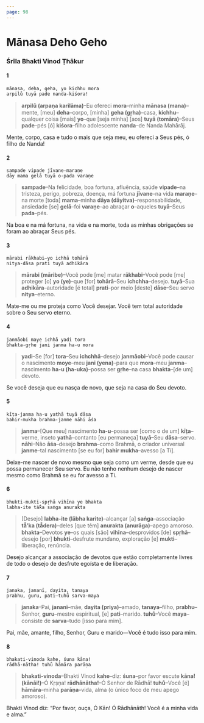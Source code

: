 ```yaml
---
page: 98
---
```


# Mānasa Deho Geho

### Śrīla Bhakti Vinod Ṭhākur

#### 1

    mānasa, deha, geha, yo kichhu mora
    arpilu̐ tuyā pade nanda-kiśora!

> **arpilu̐ (arpaṇa karilāma)**–Eu ofereci **mora**–minha **mānasa (mana)**–mente, [meu] **deha**–corpo, [minha] **geha (gṛha)**–casa, **kichhu**–qualquer coisa [mais] **yo**–que [seja minha] [aos] **tuyā (tomāra)**–Seus **pade**–pés [ó] **kiśora**–filho adolescente **nanda**–de Nanda Mahārāj.

Mente, corpo, casa e tudo o mais que seja meu, eu ofereci a Seus pés, ó filho de Nanda!

#### 2

    sampade vipade jīvane-maraṇe
    dāy mama gelā tuyā o-pada varaṇe

> **sampade**–Na felicidade, boa fortuna, afluência, saúde **vipade**–na tristeza, perigo, pobreza, doença, má fortuna **jīvane**–na vida **maraṇe**–na morte [toda] **mama**–minha **dāya (dāyitva)**–responsabilidade, ansiedade [se] **gelā**–foi **varaṇe**–ao abraçar **o**–aqueles **tuyā**–Seus **pada**–pés.

Na boa e na má fortuna, na vida e na morte, toda as minhas obrigações se foram ao abraçar Seus pés.

#### 3

    mārabi rākhabi—yo ichhā tohārā
    nitya-dāsa prati tuyā adhikāra

> **mārabi (māribe)**–Você pode [me] matar **rākhabi**–Você pode [me] proteger [o] **yo (ye)**–que [for] **tohārā**–Seu **ichchha**–desejo. **tuyā**–Sua **adhikāra**–autoridade [é total] **prati**–por meio [deste] **dāse**–Seu servo **nitya**–eterno.

Mate-me ou me proteja como Você desejar. Você tem total autoridade sobre o Seu servo eterno.

#### 4

    janmāobi maye ichhā yadi tora
    bhakta-gṛhe jani janma ha-u mora

> **yadi**–Se [for] **tora**–Seu **ichchhā**–desejo **janmāobi**–Você pode causar o nascimento **moye**–meu **jani (yena)**–para que **mora**–meu **janma**–nascimento **ha-u (ha-uka)**–possa ser **gṛhe**–na casa **bhakta**–[de um] devoto.

Se você deseja que eu nasça de novo, que seja na casa do Seu devoto.

#### 5

    kīṭa-janma ha-u yathā tuyā dāsa
    bahir-mukha brahma-janme nāhi āśa

> **janma**–[Que meu] nascimento **ha-u**–possa ser [como o de um] **kīṭa**–verme, inseto **yathā**–contanto [eu permaneça] **tuyā**–Seu **dāsa**–servo. **nāhi**–Não **āśa**–desejo **brahma**–como Brahmā, o criador universal **janme**–tal nascimento [se eu for] **bahir mukha**–avesso [a Ti].

Deixe-me nascer de novo mesmo que seja como um verme, desde que eu possa permanecer Seu servo. Eu não tenho nenhum desejo de nascer mesmo como Brahmā se eu for avesso a Ti.

#### 6

    bhukti-mukti-spṛhā vihīna ye bhakta
    labha-ite tā̐ka saṅga anurakta

> [Desejo] **labha-ite (lābha karite)**–alcançar [a] **saṅga**–associação **tā̐’ka (tā̐dera)**–deles [que têm] **anurakta (anurāga)**–apego amoroso. **bhakta**–Devotos **ye**–os quais [são] **vihīna**–desprovidos [de] **spṛhā**–desejo [por] **bhukti**–desfrute mundano, exploração [e] **mukti**–liberação, renúncia.

Desejo alcançar a associação de devotos que estão completamente livres de todo o desejo de desfrute egoísta e de liberação.

#### 7

    janaka, jananī, dayita, tanaya
    prabhu, guru, pati—tuhu̐ sarva-maya

> **janaka**–Pai, **jananī**–mãe, **dayita (priya)**–amado, **tanaya**–filho, **prabhu**–Senhor, **guru**–mestre espiritual, [e] **pati**–marido. **tuhu̐**–Você **maya**–consiste de **sarva**–tudo [isso para mim].

Pai, mãe, amante, filho, Senhor, Guru e marido—Você é tudo isso para mim.

#### 8

    bhakati-vinoda kahe, śuna kāna!
    rādhā-nātha! tuhu̐ hāmāra parāṇa

> **bhakati-vinoda**–Bhakti Vinod **kahe**–diz: **śuna**–por favor escute **kāna!(kānāi!)**–Ó Kṛṣṇa! **rādhānātha!**–Ó Senhor de Rādhā! **tuhu̐**–Você [é] **hāmāra**–minha **parāṇa**–vida, alma (o único foco de meu apego amoroso).

Bhakti Vinod diz: “Por favor, ouça, Ó Kān! Ó Rādhānāth! Você é a minha vida e alma.”

